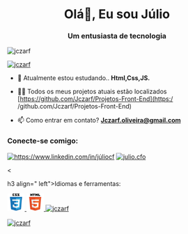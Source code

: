 <h1 align="center">Olá👋, Eu sou Júlio</h1>
<h3 align="center">Um entusiasta de tecnologia</h3>

<p align="left"> <img src="https:/ /komarev.com/ghpvc/?username=jczarf&label=Profile%20views&color=0e75b6&style=flat" alt="jczarf" /> </p>

<p align="left"> <a href="https://github. com/ryo-ma/github-profile-trophy"><img src="https://github-profile-trophy.vercel.app/?username=jczarf" alt="jczarf" /></a> </ p>

- 🌱 Atualmente estou estudando.. **Html,Css,JS.**

- 👨‍💻 Todos os meus projetos atuais estão localizados [https://github.com/Jczarf/Projetos-Front-End](https:/ /github.com/Jczarf/Projetos-Front-End)

- 📫 Como entrar em contato? **Jczarf.oliveira@gmail.com**

<h3 align="left">Conecte-se comigo:</h3>
<p align="left">
<a href="https://linkedin.com/in/ https://www.linkedin.com/in/júliocf" target="blank"><img align="center" src="https://raw.githubusercontent.com/rahuldkjain/github-profile-readme-generator/ master/src/images/icons/Social/linked-in-alt.svg" alt="https://www.linkedin.com/in/júliocf" height="30" width="40" /></a >
<a href="https://instagram.com/julio.cfo" target="blank"><img align="center" src="https://raw.githubusercontent.com/rahuldkjain/github-profile- readme-generator/master/src/images/icons/Social/instagram.svg" alt="julio.cfo" height="30" width="40" /></a> </p>
<

h3 align=" left">Idiomas e ferramentas:</h3>
<p align="left"> <a href="https://www.w3schools.com/css/" target="_blank" rel="noreferrer"> <img src="https://raw.githubusercontent.com/devicons/devicon/master/icons/css3/css3-original-wordmark.svg" alt="css3" width="40" height="40"/> </ a> <a href="https://www.w3.org/html/" target="_blank" rel="noreferrer"> <img src="https://raw.githubusercontent.com/devicons/devicon/ master/icons/html5/html5-original-wordmark.svg" alt="html5" width="40" height="40"/> </a> <a href="https://developer.mozilla.org/ en-US/docs/Web/JavaScript" target="_blank" rel="noreferrer"> <img src="https://raw.githubusercontent.com/devicons/devicon/master/icons/javascript/javascript-original.



<p> <img align="center" src="https://github-readme-stats.vercel.app/api?username=jczarf&show_icons=true&locale=en" alt="jczarf" /></p>

<p><img align="center" src="https://github-readme-streak-stats.herokuapp.com/?user=jczarf&" alt="jczarf" /></p>
